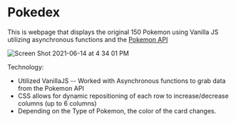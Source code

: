 
# Pokedex
This is webpage that displays the original 150 Pokemon using Vanilla JS utilizing asynchronous functions and the [Pokemon API](https://pokeapi.co/)


![Screen Shot 2021-06-14 at 4 34 01 PM](https://user-images.githubusercontent.com/75664914/121971775-61ec5500-cd2e-11eb-97ad-0d77ac62c4ae.png)

Technology: 
- Utilized VanillaJS
-- Worked with Asynchronous functions to grab data from the Pokemon API
- CSS allows for dynamic repositioning of each row to increase/decrease columns (up to 6 columns)
- Depending on the Type of Pokemon, the color of the card changes. 
